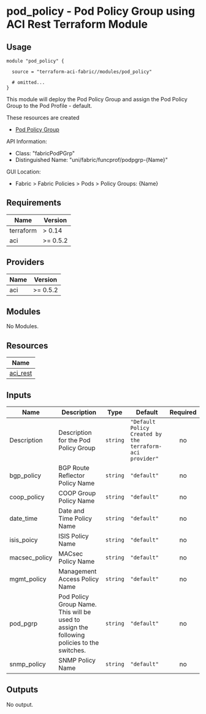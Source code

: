 # pod_policy - Pod Policy Group using ACI Rest Terraform Module

## Usage

```hcl
module "pod_policy" {

  source = "terraform-aci-fabric//modules/pod_policy"

  # omitted...
}
```

This module will deploy the Pod Policy Group and assign the Pod Policy Group to the Pod Profile - default.

These resources are created

* [Pod Policy Group](https://registry.terraform.io/providers/CiscoDevNet/aci/latest/docs/resources/rest)

API Information:

* Class: "fabricPodPGrp"
* Distinguished Name: "uni/fabric/funcprof/podpgrp-{Name}"

GUI Location:

* Fabric > Fabric Policies > Pods > Policy Groups: {Name}

<!-- BEGINNING OF PRE-COMMIT-TERRAFORM DOCS HOOK -->
## Requirements

| Name | Version |
|------|---------|
| terraform | > 0.14 |
| aci | >= 0.5.2 |

## Providers

| Name | Version |
|------|---------|
| aci | >= 0.5.2 |

## Modules

No Modules.

## Resources

| Name |
|------|
| [aci_rest](https://registry.terraform.io/providers/ciscodevnet/aci/0.5.2/docs/resources/rest) |

## Inputs

| Name | Description | Type | Default | Required |
|------|-------------|------|---------|:--------:|
| Description | Description for the Pod Policy Group | `string` | `"Default Policy Created by the terraform-aci provider"` | no |
| bgp\_policy | BGP Route Reflector Policy Name | `string` | `"default"` | no |
| coop\_policy | COOP Group Policy Name | `string` | `"default"` | no |
| date\_time | Date and Time Policy Name | `string` | `"default"` | no |
| isis\_poicy | ISIS Policy Name | `string` | `"default"` | no |
| macsec\_policy | MACsec Policy Name | `string` | `"default"` | no |
| mgmt\_policy | Management Access Policy Name | `string` | `"default"` | no |
| pod\_pgrp | Pod Policy Group Name.  This will be used to assign the following policies to the switches. | `string` | `"default"` | no |
| snmp\_policy | SNMP Policy Name | `string` | `"default"` | no |

## Outputs

No output.
<!-- END OF PRE-COMMIT-TERRAFORM DOCS HOOK -->